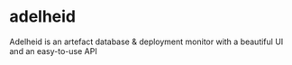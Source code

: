 # adelheid
Adelheid is an artefact database &amp; deployment monitor with a beautiful UI and an easy-to-use API
